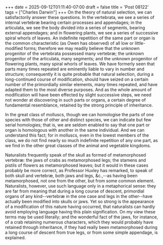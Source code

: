 +++
date = 2025-09-12T01:11:40-07:00
draft = false
title = 'Post 08122'
tags = ["Charles Darwin"]
+++
On the theory of natural selection, we can satisfactorily answer these questions. In the vertebrata, we see a series of internal vertebræ bearing certain processes and appendages; in the articulata, we see the body divided into a series of segments, bearing external appendages; and in flowering plants, we see a series of successive spiral whorls of leaves. An indefinite repetition of the same part or organ is the common characteristic (as Owen has observed) of all low or little-modified forms; therefore we may readily believe that the unknown progenitor of the vertebrata possessed many vertebræ; the unknown progenitor of the articulata, many segments; and the unknown progenitor of flowering plants, many spiral whorls of leaves. We have formerly seen that parts many times repeated are eminently liable to vary in number and structure; consequently it is quite probable that natural selection, during a long-continued course of modification, should have seized on a certain number of the primordially similar elements, many times repeated, and have adapted them to the most diverse purposes. And as the whole amount of modification will have been effected by slight successive steps, we need not wonder at discovering in such parts or organs, a certain degree of fundamental resemblance, retained by the strong principle of inheritance.

In the great class of molluscs, though we can homologise the parts of one species with those of other and distinct species, we can indicate but few serial homologies; that is, we are seldom enabled to say that one part or organ is homologous with another in the same individual. And we can understand this fact; for in molluscs, even in the lowest members of the class, we do not find nearly so much indefinite repetition of any one part, as we find in the other great classes of the animal and vegetable kingdoms.

Naturalists frequently speak of the skull as formed of metamorphosed vertebræ: the jaws of crabs as metamorphosed legs; the stamens and pistils of flowers as metamorphosed leaves; but it would in these cases probably be more correct, as Professor Huxley has remarked, to speak of both skull and vertebræ, both jaws and legs, &c.,--as having been metamorphosed, not one from the other, but from some common element. Naturalists, however, use such language only in a metaphorical sense: they are far from meaning that during a long course of descent, primordial organs of any kind--vertebræ in the one case and legs in the other--have actually been modified into skulls or jaws. Yet so strong is the appearance of a modification of this nature having occurred, that naturalists can hardly avoid employing language having this plain signification. On my view these terms may be used literally; and the wonderful fact of the jaws, for instance, of a crab retaining numerous characters, which they would probably have retained through inheritance, if they had really been metamorphosed during a long course of descent from true legs, or from some simple appendage, is explained.
